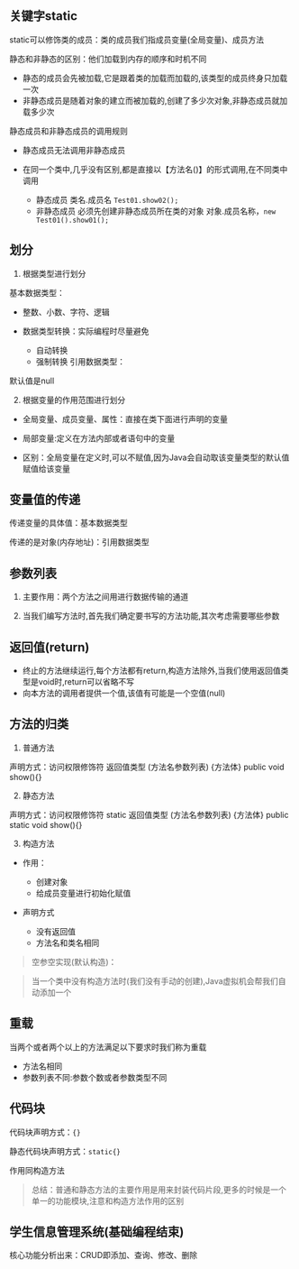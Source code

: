 

## 关键字static

static可以修饰类的成员：类的成员我们指成员变量(全局变量)、成员方法

静态和非静态的区别：他们加载到内存的顺序和时机不同

- 静态的成员会先被加载,它是跟着类的加载而加载的,该类型的成员终身只加载一次
- 非静态成员是随着对象的建立而被加载的,创建了多少次对象,非静态成员就加载多少次


静态成员和非静态成员的调用规则

- 静态成员无法调用非静态成员

- 在同一个类中,几乎没有区别,都是直接以【方法名()】的形式调用,在不同类中调用
    - 静态成员		类名.成员名	`Test01.show02();`
    - 非静态成员		必须先创建非静态成员所在类的对象 对象.成员名称，`new Test01().show01();`




## 划分

1. 根据类型进行划分

基本数据类型：

- 整数、小数、字符、逻辑

- 数据类型转换：实际编程时尽量避免
    - 自动转换
    - 强制转换
引用数据类型：

默认值是null

2. 根据变量的作用范围进行划分

- 全局变量、成员变量、属性：直接在类下面进行声明的变量

- 局部变量:定义在方法内部或者语句中的变量

- 区别：全局变量在定义时,可以不赋值,因为Java会自动取该变量类型的默认值赋值给该变量


## 变量值的传递

传递变量的具体值：基本数据类型

传递的是对象(内存地址)：引用数据类型




## 参数列表

1. 主要作用：两个方法之间用进行数据传输的通道

2. 当我们编写方法时,首先我们确定要书写的方法功能,其次考虑需要哪些参数

## 返回值(return)

- 终止的方法继续运行,每个方法都有return,构造方法除外,当我们使用返回值类型是void时,return可以省略不写
- 向本方法的调用者提供一个值,该值有可能是一个空值(null)

## 方法的归类

1. 普通方法

声明方式：访问权限修饰符 返回值类型 (方法名参数列表) {方法体} public void show(){}

2. 静态方法

声明方式：访问权限修饰符 static 返回值类型 (方法名参数列表) {方法体} public static void show(){}

3. 构造方法

- 作用：
    - 创建对象
    - 给成员变量进行初始化赋值

- 声明方式
    - 没有返回值
    - 方法名和类名相同

> 空参空实现(默认构造)：

> 当一个类中没有构造方法时(我们没有手动的创建),Java虚拟机会帮我们自动添加一个

## 重载

当两个或者两个以上的方法满足以下要求时我们称为重载

- 方法名相同
- 参数列表不同:参数个数或者参数类型不同

## 代码块

代码块声明方式：`{}`

静态代码块声明方式：`static{}`

作用同构造方法

> 总结：普通和静态方法的主要作用是用来封装代码片段,更多的时候是一个单一的功能模块,注意和构造方法作用的区别


## 学生信息管理系统(基础编程结束)

核心功能分析出来：CRUD即添加、查询、修改、删除